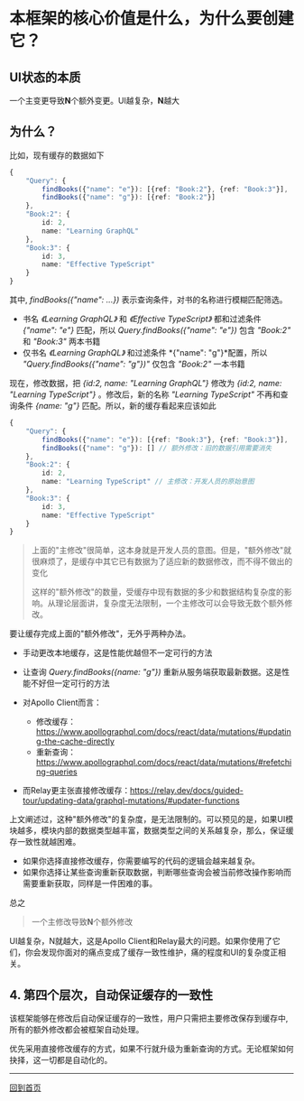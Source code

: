 # 本框架的核心价值是什么，为什么要创建它？

## UI状态的本质
一个主变更导致**N**个额外变更。UI越复杂，**N**越大

## 为什么？

比如，现有缓存的数据如下
```ts
{
    "Query": {
        findBooks({"name": "e"}): [{ref: "Book:2"}, {ref: "Book:3"}],
        findBooks({"name": "g"}): [{ref: "Book:2"}]
    },
    "Book:2": {
        id: 2,
        name: "Learning GraphQL"
    },
    "Book:3": {
        id: 3,
        name: "Effective TypeScript"
    }
}
```
其中, *findBooks({"name": ...})* 表示查询条件，对书的名称进行模糊匹配筛选。

- 书名 *《Learning GraphQL》* 和 *《Effective TypeScript》* 都和过滤条件 *{"name": "e"}* 匹配，所以 *Query.findBooks({"name": "e"})* 包含 *"Book:2"* 和 *"Book:3"* 两本书籍
- 仅书名 *《Learning GraphQL》* 和过滤条件 *{"name": "g"}*配置，所以 *"Query.findBooks({"name": "g"})"* 仅包含 *"Book:2"* 一本书籍

现在，修改数据，把 *{id:2, name: "Learning GraphQL"}* 修改为 *{id:2, name: "Learning TypeScript"}* 。修改后，新的名称 *"Learning TypeScript"* 不再和查询条件 *{name: "g"}* 匹配。所以，新的缓存看起来应该如此
```ts
{
    "Query": {
        findBooks({"name": "e"}): [{ref: "Book:3"}, {ref: "Book:3"}],
        findBooks({"name": "g"}): [] // 额外修改：旧的数据引用需要消失
    },
    "Book:2": {
        id: 2,
        name: "Learning TypeScript" // 主修改：开发人员的原始意图
    },
    "Book:3": {
        id: 3,
        name: "Effective TypeScript"
    }
}
```
> 上面的"主修改"很简单，这本身就是开发人员的意图。但是，"额外修改"就很麻烦了，是缓存中其它已有数据为了适应新的数据修改，而不得不做出的变化
> 
> 这样的"额外修改"的数量，受缓存中现有数据的多少和数据结构复杂度的影响。从理论层面讲，复杂度无法限制，一个主修改可以会导致无数个额外修改。

要让缓存完成上面的"额外修改"，无外乎两种办法。

- 手动更改本地缓存，这是性能优越但不一定可行的方法
- 让查询 *Query.findBooks({name: "g"})* 重新从服务端获取最新数据。这是性能不好但一定可行的方法

- 对Apollo Client而言：
  - 修改缓存：https://www.apollographql.com/docs/react/data/mutations/#updating-the-cache-directly
  - 重新查询：https://www.apollographql.com/docs/react/data/mutations/#refetching-queries
- 而Relay更主张直接修改缓存：https://relay.dev/docs/guided-tour/updating-data/graphql-mutations/#updater-functions

上文阐述过，这种"额外修改"的复杂度，是无法限制的。可以预见的是，如果UI模块越多，模块内部的数据类型越丰富，数据类型之间的关系越复杂，那么，保证缓存一致性就越困难。
- 如果你选择直接修改缓存，你需要编写的代码的逻辑会越来越复杂。
- 如果你选择让某些查询重新获取数据，判断哪些查询会被当前修改操作影响而需要重新获取，同样是一件困难的事。

总之
> 一个主修改导致**N**个额外修改

UI越复杂，N就越大，这是Apollo Client和Relay最大的问题。如果你使用了它们，你会发现你面对的痛点变成了缓存一致性维护，痛的程度和UI的复杂度正相关。

## 4. 第四个层次，自动保证缓存的一致性

该框架能够在修改后自动保证缓存的一致性，用户只需把主要修改保存到缓存中, 所有的额外修改都会被框架自动处理。

优先采用直接修改缓存的方式，如果不行就升级为重新查询的方式。无论框架如何抉择，这一切都是自动化的。

-----------------

[回到首页](../README_zh_CN.md)
